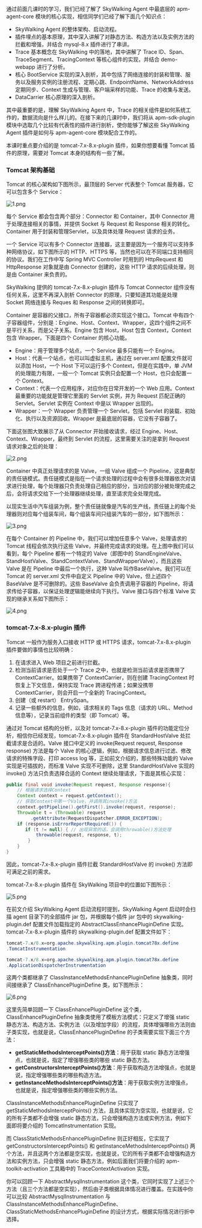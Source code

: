 通过前面几课时的学习，我们已经了解了 SkyWalking Agent 中最底层的 apm-agent-core 模块的核心实现，相信同学们已经了解下面几个知识点：

* SkyWalking Agent 的整体架构、启动流程。
* 插件埋点的基本原理，其中深入讲解了对静态方法、构造方法以及实例方法的拦截和增强，并结合 mysql-8.x 插件进行了串讲。
* Trace 基本概念在 SkyWalking 中的落地，其中讲解了 Trace ID、Span、TraceSegment、TracingContext 等核心组件的实现，并结合 demo-webapp 进行了分析。
* 核心 BootService 实现的深入剖析，其中包括了网络连接的封装和管理、服务以及服务实例的注册流程、定期心跳、EndpointName、NetworkAddress 定期同步、Context 生成与管理、客户端采样的功能、Trace 的收集与发送。
* DataCarrier 核心原理的深入剖析。

其中最重要的是，理解 SkyWalking Agent 中，Trace 的相关组件是如何系统工作的，数据流向是什么样儿的。在接下来的几课时中，我们将从 apm-sdk-plugin 模块中选取几个比较有代表性的插件进行剖析，使你能够了解这些 SkyWalking Agent 插件是如何与 apm-agent-core 模块配合工作的。

本课时重点要介绍的是 tomcat-7.x-8.x-plugin 插件，如果你想要看懂 Tomcat 插件的原理，需要对 Tomcat 本身的结构有一些了解。

### Tomcat 架构基础

Tomcat 的核心架构如下图所示，最顶层的 Server 代表整个 Tomcat 服务器，它可以包含多个 Service：

![1.png](https://s0.lgstatic.com/i/image3/M01/0A/5A/CgoCgV6nzhOAav2wAAJz0wrnIb8899.png)

每个 Service 都会包含两个部分：Connector 和 Container，其中 Connector 用于处理连接相关的事情，并提供 Socket 与 Request 和 Response 相关的转化。Container 用于封装和管理Servlet，以及具体处理 Request 请求的业务。

一个 Service 可以有多个 Connector 连接器，这主要是因为一个服务可以支持多种网络协议，如下图所示的 HTTP、HTTPS 等，当然也可以在不同端口支持相同的协议。我们在工作中写 Spring MVC Controller 时用到的 HttpRequest 和 HttpResponse 对象就是由 Connector 创建的，这些 HTTP 请求的后续处理，则是由 Container 来负责的。

SkyWalking 提供的 tomcat-7.x-8.x-plugin 插件与 Tomcat Connector 组件没有任何关系，这里不再深入剖析 Connector 的原理，只要知道其功能是处理 Socket 网络连接与 Reques 和 Response 之间的转换即可。

Container 是容器的父接口，所有子容器都必须实现这个接口。Tomcat 中有四个子容器组件，分别是：Engine、Host、Context、Wrapper，这四个组件之间不是平行关系，而是父子关系。Engine 包含 Host，Host 包含 Context，Context 包含 Wrapper。下面是四个 Container 的核心功能。

* Engine：用于管理多个站点，一个 Service 最多只能有一个 Engine。
* Host：代表一个站点，也可以叫虚拟主机，通过在 server.xml 配置文件就可以添加 Host，一个 Host 下可以运行多个 Context，但是在实践中，单 JVM 的处理能力有限，一般一个 Tomcat 实例只会配置一个 Host，也只会配置一个 Context。
* Context：代表一个应用程序，对应你在日常开发的一个 Web 应用。Context 最重要的功能就是管理它里面的 Servlet 实例，并为 Request 匹配正确的 Servlet。Servlet 实例在 Context 中是以 Wrapper 出现的。
* Wrapper：一个 Wrapper 负责管理一个 Servlet，包括 Servlet 的装载、初始化、执行以及资源回收。Wrapper 是最底层的容器，它没有子容器了。

下面这张图大致展示了从 Connector 开始接收请求，经过 Engine、Host、Context、Wrapper，最终到 Servlet 的流程，这里需要关注的是拿到 Request 请求对象之后的处理：

![2.png](https://s0.lgstatic.com/i/image3/M01/0A/5B/CgoCgV6nzlmAEVwIAAL7sBPspMA637.png)

Container 中真正处理请求的是 Valve，一组 Valve 组成一个 Pipeline，这是典型的责任链模式。责任链模式是指在一个请求处理的过程中会有很多处理器依次对请求进行处理，每个处理器只负责处理自己相应的部分，当对应的部分被处理完成之后，会将请求交给下一个处理器继续处理，直至请求完全处理完成。

以现实生活中汽车组装为例，整个责任链就像是汽车的生产线，责任链上的每个处理器则对应每个组装车间，每个组装车间只组装汽车的一部分，如下图所示：

![3.png](https://s0.lgstatic.com/i/image3/M01/0A/5B/CgoCgV6nzmmAcpAbAACdLrM19_c471.png)

在每个 Container 的 Pipeline 中，我们可以增加任意多个 Valve，处理请求的 Tomcat 线程会依次执行这些 Valve，并最终完成请求的处理。在上图中我们可以看到，每个 Pipeline 都有一个特定的 Valve（即图中的 StandEngineValve、StandHostValve、StandContextValve、StandWrapperValve），而且这些 Valve 是在 Pipeline 中最后一个执行，这种 Valve 叫作BaseValve。我们可以在 Tomcat 的 server.xml 文件中自定义 Pipeline 中的 Valve，但上述四个 BaseValve 是不可删除的。这些 BaseValve 会负责调用子容器的 Pipeline，将请求传给子容器，以保证处理逻辑能继续向下执行。Valve 接口与四个标准 Valve 实现的继承关系如下图所示：

![4.png](https://s0.lgstatic.com/i/image3/M01/17/89/Ciqah16nznSAYGnWAAETh59IW7M573.png)

### tomcat-7.x-8.x-plugin 插件

Tomcat 一般作为服务入口接收 HTTP 或 HTTPS 请求，tomcat-7.x-8.x-plugin 插件要做的事情也比较明确：

1. 在请求进入 Web 项目之前进行拦截。
2. 检测当前请求是否处于一个 Trace 之中，也就是检测当前请求是否携带了 ContextCarrier。如果携带了 ContextCarrier，则在创建 TracingContext 时恢复上下文信息，保持实现 Trace 跨进程传递；如果没携带 ContextCarrier，则会开启一个全新的 TracingContext。
3. 创建（或 restart） EntrySpan。
4. 记录一些额外的信息，例如，请求相关的 Tags 信息（请求的 URL、Method 信息等），记录当前组件的类型（即 Tomcat）等。

通过对 Tomcat 结构的分析，以及对 tomcat-7.x-8.x-plugin 插件的功能定位分析，相信你已经发现，tomcat-7.x-8.x-plugin 插件在 StandardHostValve 处拦截请求是合适的。Valve 接口中定义的 invoke(Request request, Response response) 方法是每个 Valve 的核心逻辑，例如，根据请求信息进行过滤、修改请求的特殊字段、打印 access log 等，正如前文介绍的，那些特殊功能的 Valve 实现是可插拔的，而标准 Valve 实现不可删除，这里 StandardHostValve 实现的 invoke() 方法只负责选择合适的 Context 继续处理请求，下面是其核心实现：

```java
public final void invoke(Request request, Response response){
    // 根据请求选择Context
    Context context = request.getContext(); 
    // 获取Context中第一个Valve，并调用其invoke()方法
    context.getPipeline().getFirst().invoke(request, response);
    Throwable t = (Throwable) request
         .getAttribute(RequestDispatcher.ERROR_EXCEPTION);
    if (response.isErrorReportRequired()) {
       if (t != null) { // 出现异常的话，会调用throwable()方法处理
           throwable(request, response, t);
        }
    }
}
```

因此，tomcat-7.x-8.x-plugin 插件拦截 StandardHostValve 的 invoke() 方法即可满足之前的需求。

tomcat-7.x-8.x-plugin 插件在 SkyWalking 项目中的位置如下图所示：

![5.png](https://s0.lgstatic.com/i/image3/M01/17/8A/Ciqah16nzs-AaQEyAANfduRtXP8265.png)

在前文介绍 SkyWalking Agent 启动流程时提到，SkyWalking Agent 启动时会扫描 agent 目录下的全部插件 jar 包，并根据每个插件 jar 包中的 skywalking-plugin.def 配置文件加载指定的 AbstractClassEnhancePluginDefine 实现。tomcat-7.x-8.x-plugin 插件的 skywalking-plugin.def 配置文件如下：

```java
tomcat-7.x/8.x=org.apache.skywalking.apm.plugin.tomcat78x.define
.TomcatInstrumentation

tomcat-7.x/8.x=org.apache.skywalking.apm.plugin.tomcat78x.define
.ApplicationDispatcherInstrumentation
```

这两个类都继承了 ClassInstanceMethodsEnhancePluginDefine 抽象类，同时间接继承了 ClassEnhancePluginDefine 类，如下图所示：

![6.png](https://s0.lgstatic.com/i/image3/M01/17/8A/Ciqah16nzu2AXC4aAACqCsqjVe0795.png)

这里先简单回顾一下 ClassEnhancePluginDefine 这个类，ClassEnhancePluginDefine 抽象类使用了模板方法模式：只定义了增强 static 静态方法、构造方法、实例方法（以及增加字段）的流程，具体增强哪些方法则由子类实现，也就是说，ClassEnhancePluginDefine 的子类需要实现下面三个方法：

* **getStaticMethodsInterceptPoints()方法**：用于获取 static 静态方法增强点，也就是说，指定了增强哪些类的哪些 static 静态方法。
* **getConstructorsInterceptPoints()方法**：用于获取构造方法增强点，也就是说，指定增强哪些类的哪些构造方法。
* **getInstanceMethodsInterceptPoints()方法**：用于获取实例方法增强点，也就是说，指定增强哪些类的哪些实例方法。

ClassInstanceMethodsEnhancePluginDefine 只实现了 getStaticMethodsInterceptPoints() 方法，且具体实现为空实现，也就是说，它的所有子类都不会增强 static 静态方法，只会增强构造方法或实例方法，例如下面即将要介绍的 TomcatInstrumentation 实现。

而 ClassStaticMethodsEnhancePluginDefine 则正好相反，它实现了 getConstructorsInterceptPoints() 和 getInstanceMethodsInterceptPoints() 两个方法，并且这两个方法都是空实现，也就是说，它的所有子类都不会增强构造方法和实例方法，只会增强 static 静态方法，例如后面我们将要介绍的 apm-toolkit-activation 工具箱中的 TraceContextActivation 实现。

你可以回顾一下 AbstractMysqlInstrumentation 这个类，它同时实现了上述三个方法（且三个方法都是空实现），然后由子类根据具体情况进行覆盖。在实践中你可以比较 AbstractMysqlInstrumentation 与 ClassInstanceMethodsEnhancePluginDefine、ClassStaticMethodsEnhancePluginDefine 的设计方式，根据实际情况进行折中选择。
